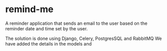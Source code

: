 # remind-me
A reminder application that sends an email to the user based on the reminder date and time set by the user.

The solution is done using Django, Celery, PostgresSQL and RabbitMQ
We have added the details in the models and 
